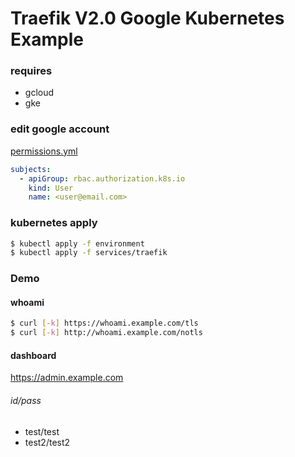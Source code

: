 # Traefik V2.0 Google Kubernetes Example

### requires

- gcloud
- gke

### edit google account

[permissions.yml](environment/02_cluster-role.yml)

```yml
subjects:
  - apiGroup: rbac.authorization.k8s.io
    kind: User
    name: <user@email.com>
```

### kubernetes apply

```bash
$ kubectl apply -f environment
$ kubectl apply -f services/traefik
```

### Demo

#### whoami

```bash
$ curl [-k] https://whoami.example.com/tls
$ curl [-k] http://whoami.example.com/notls
```

#### dashboard

https://admin.example.com

###### id/pass

- test/test
- test2/test2
